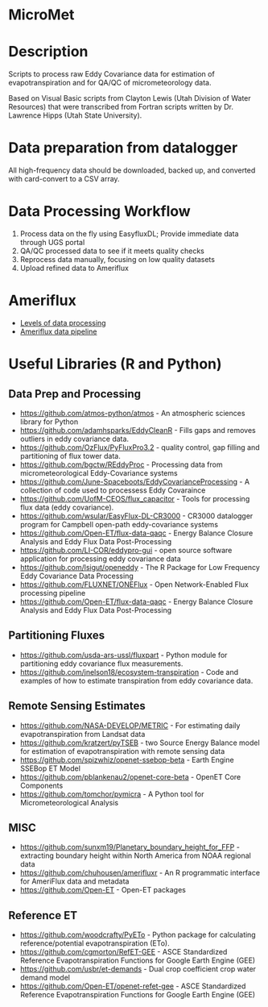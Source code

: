 # MicroMet
# Description

Scripts to process raw Eddy Covariance data for estimation of evapotranspiration and for QA/QC of micrometeorology data.

Based on Visual Basic scripts from Clayton Lewis (Utah Division of Water Resources) that were transcribed from Fortran scripts written by Dr. Lawrence Hipps (Utah State University).


# Data preparation from datalogger
All high-frequency data should be downloaded, backed up, and converted with card-convert to a CSV array. 

# Data Processing Workflow
1. Process data on the fly using EasyfluxDL; Provide immediate data through UGS portal 
2. QA/QC processed data to see if it meets quality checks
3. Reprocess data manually, focusing on low quality datasets
4. Upload refined data to Ameriflux

# Ameriflux
* [Levels of data processing](https://ameriflux.lbl.gov/data/aboutdata/data-processing-levels/)
* [Ameriflux data pipeline](https://ameriflux.lbl.gov/data/data-processing-pipelines/)

# Useful Libraries (R and Python)

## Data Prep and Processing
* https://github.com/atmos-python/atmos - An atmospheric sciences library for Python
* https://github.com/adamhsparks/EddyCleanR - Fills gaps and removes outliers in eddy covariance data.
* https://github.com/OzFlux/PyFluxPro3.2 - quality control, gap filling and partitioning of flux tower data.
* https://github.com/bgctw/REddyProc - Processing data from micrometeorological Eddy-Covariance systems 
* https://github.com/June-Spaceboots/EddyCovarianceProcessing - A collection of code used to processess Eddy Covaraince
* https://github.com/UofM-CEOS/flux_capacitor - Tools for processing flux data (eddy covariance).
* https://github.com/wsular/EasyFlux-DL-CR3000 - CR3000 datalogger program for Campbell open-path eddy-covariance systems
* https://github.com/Open-ET/flux-data-qaqc - Energy Balance Closure Analysis and Eddy Flux Data Post-Processing
* https://github.com/LI-COR/eddypro-gui - open source software application for processing eddy covariance data
* https://github.com/lsigut/openeddy - The R Package for Low Frequency Eddy Covariance Data Processing
* https://github.com/FLUXNET/ONEFlux - Open Network-Enabled Flux processing pipeline
* https://github.com/Open-ET/flux-data-qaqc - Energy Balance Closure Analysis and Eddy Flux Data Post-Processing


## Partitioning Fluxes
* https://github.com/usda-ars-ussl/fluxpart - Python module for partitioning eddy covariance flux measurements. 
* https://github.com/jnelson18/ecosystem-transpiration - Code and examples of how to estimate transpiration from eddy covariance data. 

## Remote Sensing Estimates
* https://github.com/NASA-DEVELOP/METRIC - For estimating daily evapotranspiration from Landsat data 
* https://github.com/kratzert/pyTSEB - two Source Energy Balance model for estimation of evapotranspiration with remote sensing data 
* https://github.com/spizwhiz/openet-ssebop-beta - Earth Engine SSEBop ET Model 
* https://github.com/pblankenau2/openet-core-beta - OpenET Core Components 
* https://github.com/tomchor/pymicra - A Python tool for Micrometeorological Analysis

## MISC
* https://github.com/sunxm19/Planetary_boundary_height_for_FFP - extracting boundary height within North America from NOAA regional data
* https://github.com/chuhousen/amerifluxr - An R programmatic interface for AmeriFlux data and metadata
* https://github.com/Open-ET - Open-ET packages

## Reference ET
* https://github.com/woodcrafty/PyETo - Python package for calculating reference/potential evapotranspiration (ETo).
* https://github.com/cgmorton/RefET-GEE - ASCE Standardized Reference Evapotranspiration Functions for Google Earth Engine (GEE) 
* https://github.com/usbr/et-demands - Dual crop coefficient crop water demand model
* https://github.com/Open-ET/openet-refet-gee - ASCE Standardized Reference Evapotranspiration Functions for Google Earth Engine (GEE)
